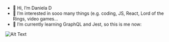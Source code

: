 - 👋 Hi, I’m Daniela D
- 👀 I’m interested in sooo many things (e.g. coding, JS, React, Lord of the Rings, video games...
- 🌱 I’m currently learning GraphQL and Jest, so this is me now:


![Alt Text](https://c.tenor.com/8wBCqZH60U8AAAAC/computer-cat.gif)
